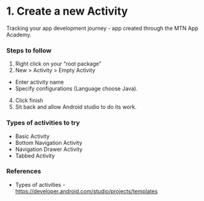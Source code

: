 # 1. Create a new Activity
Tracking your app development journey - app created through the MTN App Academy.
### Steps to follow
1. Right click on your “root package”
2. New > Activity > Empty Activity
  * Enter activity name
  * Specify configurations (Language choose Java).
4. Click finish
5. Sit back and allow Android studio to do its work.

### Types of activities to try
* Basic Activity
* Bottom Navigation Activity
* Navigation Drawer Activity
* Tabbed Activity

### References
* Types of activities - https://developer.android.com/studio/projects/templates
